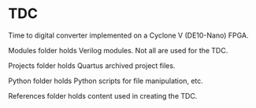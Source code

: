 # TDC
Time to digital converter implemented on a Cyclone V (DE10-Nano) FPGA.

Modules folder holds Verilog modules. Not all are used for the TDC.

Projects folder holds Quartus archived project files.

Python folder holds Python scripts for file manipulation, etc.

References folder holds content used in creating the TDC.
